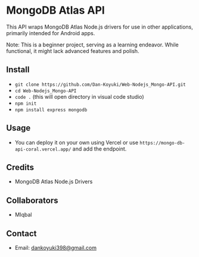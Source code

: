 # MongoDB Atlas API

This API wraps MongoDB Atlas Node.js drivers for use in other applications, primarily intended for Android apps.

Note: This is a beginner project, serving as a learning endeavor. While functional, it might lack advanced features and polish.

## Install
- `git clone https://github.com/Dan-Koyuki/Web-Nodejs_Mongo-API.git`
- `cd Web-Nodejs_Mongo-API`
- `code .` (this will open directory in visual code studio)
- `npm init`
- `npm install express mongodb`

## Usage
- You can deploy it on your own using Vercel or use `https://mongo-db-api-coral.vercel.app/` and add the endpoint.

## Credits
- MongoDB Atlas Node.js Drivers

## Collaborators
- MIqbal

## Contact
- Email: dankoyuki398@gmail.com
